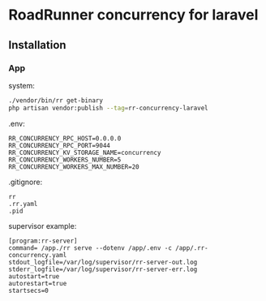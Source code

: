 
# RoadRunner concurrency for laravel 

## Installation

### App

system:
```bash
./vendor/bin/rr get-binary
php artisan vendor:publish --tag=rr-concurrency-laravel
```

.env:
```dotenv
RR_CONCURRENCY_RPC_HOST=0.0.0.0
RR_CONCURRENCY_RPC_PORT=9044
RR_CONCURRENCY_KV_STORAGE_NAME=concurrency
RR_CONCURRENCY_WORKERS_NUMBER=5
RR_CONCURRENCY_WORKERS_MAX_NUMBER=20
```

.gitignore:
```gitignore
rr
.rr.yaml
.pid
```

supervisor example:
```
[program:rr-server]
command= /app./rr serve --dotenv /app/.env -c /app/.rr-concurrency.yaml
stdout_logfile=/var/log/supervisor/rr-server-out.log
stderr_logfile=/var/log/supervisor/rr-server-err.log
autostart=true
autorestart=true
startsecs=0
```
